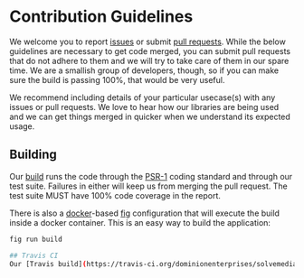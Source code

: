 # Contribution Guidelines
We welcome you to report [issues](https://github.com/dominionenterprises/solvemedia-client-php/issues) or submit
[pull requests](https://github.com/dominionenterprises/solvemedia-client-php/pulls).  While the below guidelines are necessary to get code merged, you can
submit pull requests that do not adhere to them and we will try to take care of them in our spare time.  We are a smallish group of developers,
though, so if you can make sure the build is passing 100%, that would be very useful.

We recommend including details of your particular usecase(s) with any issues or pull requests.  We love to hear how our libraries are being used
and we can get things merged in quicker when we understand its expected usage.

## Building
Our [build](build.php) runs the code through the [PSR-1](http://www.php-fig.org/psr/psr-1/) coding standard and through our test suite.
Failures in either will keep us from merging the pull request.  The test suite MUST have 100% code coverage in the report.

There is also a [docker](http://www.docker.com/)-based [fig](http://www.fig.sh/) configuration that will execute the build inside a docker
container.  This is an easy way to build the application:
```sh
fig run build

## Travis CI
Our [Travis build](https://travis-ci.org/dominionenterprises/solvemedia-client-php) executes the build above against pull requests.
